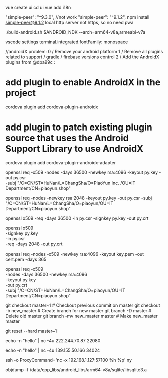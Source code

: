 vue create ui
cd ui
vue add i18n

"simple-peer": "^9.3.0", //not work
"simple-peer": "^9.1.2",
npm install simple-peer@9.1.2
local http server not https, so no need pwa

./build-android.sh $ANDROID_NDK --arch=arm64-v8a,armeabi-v7a

vscode settings
terminal.integrated.fontFamily:  monospace

//androidX problem:
0 / Remove your android platform
1 / Remove all plugins related to support / gradle / firebase versions control
2 / Add the AndroidX plugins from @dpa99c :
# add plugin to enable AndroidX in the project
cordova plugin add cordova-plugin-androidx
# add plugin to patch existing plugin source that uses the Android Support Library to use AndroidX
cordova plugin add cordova-plugin-androidx-adapter

openssl req -x509 -nodes -days 36500 -newkey rsa:4096 -keyout py.key -out py.csr \
-subj "/C=CN/ST=HuNan/L=ChangSha/O=PiaoYun Inc. /OU=IT Department/CN=piaoyun.shop"

openssl req -nodes -newkey rsa:2048 -keyout py.key -out py.csr -subj "/C=CN/ST=HuNan/L=ChangSha/O=piaoyun/OU=IT Department/CN=piaoyun.shop"

openssl x509 -req -days 36500 -in py.csr -signkey py.key -out py.crt

openssl x509 \
       -signkey py.key \
       -in py.csr \
       -req -days 2048 -out py.crt

openssl req -nodes -x509 -newkey rsa:4096 -keyout key.pem -out cert.pem -days 365

openssl req -x509 \
 -nodes -days 36500 -newkey rsa:4096 \
 -keyout py.key \
 -out py.crt \
 -subj "/C=CN/ST=HuNan/L=ChangSha/O=piaoyun/OU=IT Department/CN=piaoyun.shop"

git checkout master~1            # Checkout previous commit on master
git checkout -b new_master       # Create branch for new master
git branch -D master             # Delete old master
git branch -mv new_master master # Make new_master master
<!-- or -->
git reset --hard master~1

echo -n "hello" | nc -4u 222.244.70.87 22080

echo -n "hello" | nc -4u 139.155.50.166 34024

ssh -o ProxyCommand='nc -x 192.168.1.127:57100 %h %p' ny

objdump -f  /data/cpp_libs/android_libs/arm64-v8a/sqlite/libsqlite3.a

